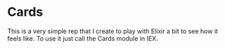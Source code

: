 # Cards

This is a very simple rep that I create to play with Elixir a bit to see how it feels like. To use it just call the Cards module in IEX.


